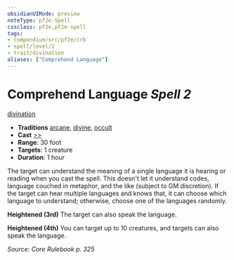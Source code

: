 ```yaml
---
obsidianUIMode: preview
noteType: pf2e-Spell
cssclass: pf2e,pf2e-spell
tags:
- compendium/src/pf2e/crb
- spell/level/2
- trait/divination
aliases: ["Comprehend Language"]
---
```

# Comprehend Language *Spell 2*   
[divination](rules/traits/divination.md "Divination School Trait")  

- **Traditions** [arcane](rules/traits/arcane.md "Arcane Tradition Trait"), [divine](rules/traits/divine.md "Divine Tradition Trait"), [occult](rules/traits/occult.md "Occult Tradition Trait")
- **Cast** [>>](rules/core-rulebook/chapter-9-playing-the-game.md#Actions "Two-Action") 
- **Range**: 30 foot
- **Targets**: 1 creature
- **Duration**: 1 hour

The target can understand the meaning of a single language it is hearing or reading when you cast the spell. This doesn't let it understand codes, language couched in metaphor, and the like (subject to GM discretion). If the target can hear multiple languages and knows that, it can choose which language to understand; otherwise, choose one of the languages randomly.

**Heightened (3rd)** The target can also speak the language.

**Heightened (4th)** You can target up to 10 creatures, and targets can also speak the language.

*Source: Core Rulebook p. 325*